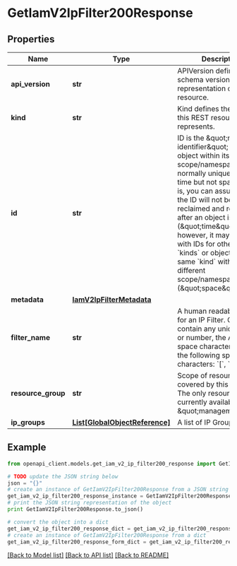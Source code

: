 # GetIamV2IpFilter200Response


## Properties
Name | Type | Description | Notes
------------ | ------------- | ------------- | -------------
**api_version** | **str** | APIVersion defines the schema version of this representation of a resource. | [readonly] 
**kind** | **str** | Kind defines the object this REST resource represents. | [readonly] 
**id** | **str** | ID is the \&quot;natural identifier\&quot; for an object within its scope/namespace; it is normally unique across time but not space. That is, you can assume that the ID will not be reclaimed and reused after an object is deleted (\&quot;time\&quot;); however, it may collide with IDs for other object &#x60;kinds&#x60; or objects of the same &#x60;kind&#x60; within a different scope/namespace (\&quot;space\&quot;). | [readonly] 
**metadata** | [**IamV2IpFilterMetadata**](IamV2IpFilterMetadata.md) |  | [optional] 
**filter_name** | **str** | A human readable name for an IP Filter. Can contain any unicode letter or number, the ASCII space character, or any of the following special characters: &#x60;[&#x60;, &#x60;]&#x60;, &#x60;|&#x60;, &#x60;&amp;&#x60;, &#x60;+&#x60;, &#x60;-&#x60;, &#x60;_&#x60;, &#x60;/&#x60;, &#x60;.&#x60;, &#x60;,&#x60;.  | 
**resource_group** | **str** | Scope of resources covered by this IP filter. The only resource_group currently available is \&quot;management\&quot;. | 
**ip_groups** | [**List[GlobalObjectReference]**](GlobalObjectReference.md) | A list of IP Groups. | 

## Example

```python
from openapi_client.models.get_iam_v2_ip_filter200_response import GetIamV2IpFilter200Response

# TODO update the JSON string below
json = "{}"
# create an instance of GetIamV2IpFilter200Response from a JSON string
get_iam_v2_ip_filter200_response_instance = GetIamV2IpFilter200Response.from_json(json)
# print the JSON string representation of the object
print GetIamV2IpFilter200Response.to_json()

# convert the object into a dict
get_iam_v2_ip_filter200_response_dict = get_iam_v2_ip_filter200_response_instance.to_dict()
# create an instance of GetIamV2IpFilter200Response from a dict
get_iam_v2_ip_filter200_response_form_dict = get_iam_v2_ip_filter200_response.from_dict(get_iam_v2_ip_filter200_response_dict)
```
[[Back to Model list]](../ccloud/README.md#documentation-for-models) [[Back to API list]](../ccloud/README.md#documentation-for-api-endpoints) [[Back to README]](../ccloud/README.md)


